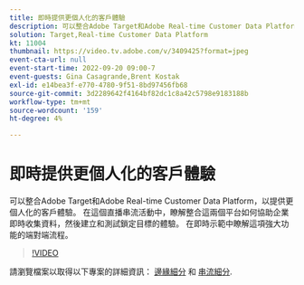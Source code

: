 ```yaml
---
title: 即時提供更個人化的客戶體驗
description: 可以整合Adobe Target和Adobe Real-time Customer Data Platform，以提供更個人化的客戶體驗。 在這個直播串流活動中，瞭解整合這兩個平台如何協助企業即時收集資料，然後建立和測試鎖定目標的體驗。 在即時示範中瞭解這項強大功能的端對端流程。
solution: Target,Real-time Customer Data Platform
kt: 11004
thumbnail: https://video.tv.adobe.com/v/3409425?format=jpeg
event-cta-url: null
event-start-time: 2022-09-20 09:00-7
event-guests: Gina Casagrande,Brent Kostak
exl-id: e14bea3f-e770-4780-9f51-8bd97456fb68
source-git-commit: 3d2289642f4164bf82dc1c8a42c5798e9183188b
workflow-type: tm+mt
source-wordcount: '159'
ht-degree: 4%

---
```


# 即時提供更個人化的客戶體驗

可以整合Adobe Target和Adobe Real-time Customer Data Platform，以提供更個人化的客戶體驗。 在這個直播串流活動中，瞭解整合這兩個平台如何協助企業即時收集資料，然後建立和測試鎖定目標的體驗。 在即時示範中瞭解這項強大功能的端對端流程。

>[!VIDEO](https://video.tv.adobe.com/v/3409425/?quality=12&learn=on)

請瀏覽檔案以取得以下專案的詳細資訊： [邊緣細分](https://experienceleague.adobe.com/docs/experience-platform/segmentation/ui/edge-segmentation.html) 和 [串流細分](https://experienceleague.adobe.com/docs/experience-platform/segmentation/ui/streaming-segmentation.html).
